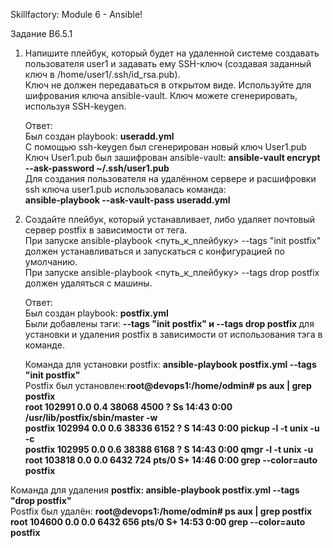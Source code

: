Skillfactory: Module 6 - Ansible!</br>

Задание B6.5.1</br>

1. Напишите плейбук, который будет на удаленной системе создавать пользователя user1 и задавать ему SSH-ключ (создавая заданный ключ в /home/user1/.ssh/id_rsa.pub). </br>
   Ключ не должен передаваться в открытом виде. Используйте для шифрования ключа ansible-vault. Ключ можете сгенерировать, используя SSH-keygen.</br>
   
   Ответ:</br>
   Был создан playbook: <b>useradd.yml </b></br>
   С помощью ssh-keygen был сгенерирован новый ключ User1.pub</br>
   Ключ User1.pub был зашифрован ansible-vault: <b>ansible-vault encrypt --ask-password ~/.ssh/user1.pub </b></br>
   Для создания пользователя на удалённом сервере и расшифровки ssh ключа user1.pub использовалась команда: 
   </br> <b>ansible-playbook --ask-vault-pass useradd.yml</b></br>

2. Создайте плейбук, который устанавливает, либо удаляет почтовый сервер postfix в зависимости от тега.</br>
   При запуске ansible-playbook <путь_к_плейбуку> --tags "init postfix" должен устанавливаться и запускаться с конфигурацией по умолчанию. </br>
   При запуске ansible-playbook <путь_к_плейбуку> --tags drop postfix должен удаляться с машины.</br>
   
   Ответ:</br>
   Был создан playbook: <b>postfix.yml</b></br>
   Были добавлены тэги: <b>--tags "init postfix" и --tags drop postfix </b>для установки и удаления postfix в зависимости от использования тэга в команде.</br>

   Команда для установки postfix: <b>ansible-playbook postfix.yml --tags "init postfix" </b></br>
   Postfix был установлен:<b>root@devops1:/home/odmin#  ps aux | grep postfix</br>
                           root      102991  0.0  0.4  38068  4500 ?        Ss   14:43   0:00 /usr/lib/postfix/sbin/master -w </br>
                           postfix   102994  0.0  0.6  38336  6152 ?        S    14:43   0:00 pickup -l -t unix -u -c </br>
                           postfix   102995  0.0  0.6  38388  6168 ?        S    14:43   0:00 qmgr -l -t unix -u </br>
                           root      103818  0.0  0.0   6432   724 pts/0    S+   14:46   0:00 grep --color=auto postfix </br>
</b>
   Команда для удаления <b>postfix: ansible-playbook postfix.yml --tags "drop postfix"</b></br>
   Postfix был удалён:  <b>   root@devops1:/home/odmin# ps aux | grep postfix </br>
                           root      104600  0.0  0.0   6432   656 pts/0    S+   14:53   0:00 grep --color=auto postfix</br></b>
                                      
